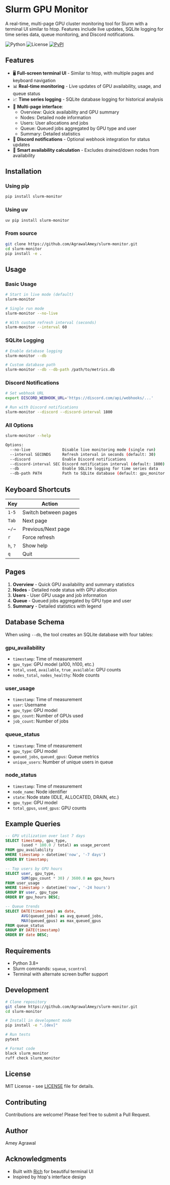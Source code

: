 # Slurm GPU Monitor

A real-time, multi-page GPU cluster monitoring tool for Slurm with a terminal UI similar to htop. Features include live updates, SQLite logging for time series data, queue monitoring, and Discord notifications.

![Python](https://img.shields.io/badge/python-3.8+-blue.svg)
![License](https://img.shields.io/badge/license-MIT-green.svg)
[![PyPI](https://img.shields.io/pypi/v/slurm-monitor.svg)](https://pypi.org/project/slurm-monitor/)

## Features

- 🖥️ **Full-screen terminal UI** - Similar to htop, with multiple pages and keyboard navigation
- 📊 **Real-time monitoring** - Live updates of GPU availability, usage, and queue status
- 📈 **Time series logging** - SQLite database logging for historical analysis
- 🚀 **Multi-page interface**:
  - Overview: Quick availability and GPU summary
  - Nodes: Detailed node information
  - Users: User allocations and jobs
  - Queue: Queued jobs aggregated by GPU type and user
  - Summary: Detailed statistics
- 🔔 **Discord notifications** - Optional webhook integration for status updates
- 🎯 **Smart availability calculation** - Excludes drained/down nodes from availability

## Installation

### Using pip

```bash
pip install slurm-monitor
```

### Using uv

```bash
uv pip install slurm-monitor
```

### From source

```bash
git clone https://github.com/AgrawalAmey/slurm-monitor.git
cd slurm-monitor
pip install -e .
```

## Usage

### Basic Usage

```bash
# Start in live mode (default)
slurm-monitor

# Single run mode
slurm-monitor --no-live

# With custom refresh interval (seconds)
slurm-monitor --interval 60
```

### SQLite Logging

```bash
# Enable database logging
slurm-monitor --db

# Custom database path
slurm-monitor --db --db-path /path/to/metrics.db
```

### Discord Notifications

```bash
# Set webhook URL
export DISCORD_WEBHOOK_URL='https://discord.com/api/webhooks/...'

# Run with Discord notifications
slurm-monitor --discord --discord-interval 1800
```

### All Options

```bash
slurm-monitor --help

Options:
  --no-live              Disable live monitoring mode (single run)
  --interval SECONDS     Refresh interval in seconds (default: 30)
  --discord              Enable Discord notifications
  --discord-interval SEC Discord notification interval (default: 1800)
  --db                   Enable SQLite logging for time series data
  --db-path PATH         Path to SQLite database (default: gpu_monitor.db)
```

## Keyboard Shortcuts

| Key | Action |
|-----|--------|
| `1-5` | Switch between pages |
| `Tab` | Next page |
| `←/→` | Previous/Next page |
| `r` | Force refresh |
| `h`, `?` | Show help |
| `q` | Quit |

## Pages

1. **Overview** - Quick GPU availability and summary statistics
2. **Nodes** - Detailed node status with GPU allocation
3. **Users** - User GPU usage and job information
4. **Queue** - Queued jobs aggregated by GPU type and user
5. **Summary** - Detailed statistics with legend

## Database Schema

When using `--db`, the tool creates an SQLite database with four tables:

### gpu_availability
- `timestamp`: Time of measurement
- `gpu_type`: GPU model (a100, h100, etc.)
- `total`, `used`, `available`, `true_available`: GPU counts
- `nodes_total`, `nodes_healthy`: Node counts

### user_usage
- `timestamp`: Time of measurement
- `user`: Username
- `gpu_type`: GPU model
- `gpu_count`: Number of GPUs used
- `job_count`: Number of jobs

### queue_status
- `timestamp`: Time of measurement
- `gpu_type`: GPU model
- `queued_jobs`, `queued_gpus`: Queue metrics
- `unique_users`: Number of unique users in queue

### node_status
- `timestamp`: Time of measurement
- `node_name`: Node identifier
- `state`: Node state (IDLE, ALLOCATED, DRAIN, etc.)
- `gpu_type`: GPU model
- `total_gpus`, `used_gpus`: GPU counts

## Example Queries

```sql
-- GPU utilization over last 7 days
SELECT timestamp, gpu_type, 
       (used * 100.0 / total) as usage_percent
FROM gpu_availability
WHERE timestamp > datetime('now', '-7 days')
ORDER BY timestamp;

-- Top users by GPU hours
SELECT user, gpu_type, 
       SUM(gpu_count * 30) / 3600.0 as gpu_hours
FROM user_usage
WHERE timestamp > datetime('now', '-24 hours')
GROUP BY user, gpu_type
ORDER BY gpu_hours DESC;

-- Queue trends
SELECT DATE(timestamp) as date,
       AVG(queued_jobs) as avg_queued_jobs,
       MAX(queued_gpus) as max_queued_gpus
FROM queue_status
GROUP BY DATE(timestamp)
ORDER BY date DESC;
```

## Requirements

- Python 3.8+
- Slurm commands: `squeue`, `scontrol`
- Terminal with alternate screen buffer support

## Development

```bash
# Clone repository
git clone https://github.com/AgrawalAmey/slurm-monitor.git
cd slurm-monitor

# Install in development mode
pip install -e ".[dev]"

# Run tests
pytest

# Format code
black slurm_monitor
ruff check slurm_monitor
```

## License

MIT License - see [LICENSE](LICENSE) file for details.

## Contributing

Contributions are welcome! Please feel free to submit a Pull Request.

## Author

Amey Agrawal

## Acknowledgments

- Built with [Rich](https://github.com/Textualize/rich) for beautiful terminal UI
- Inspired by htop's interface design